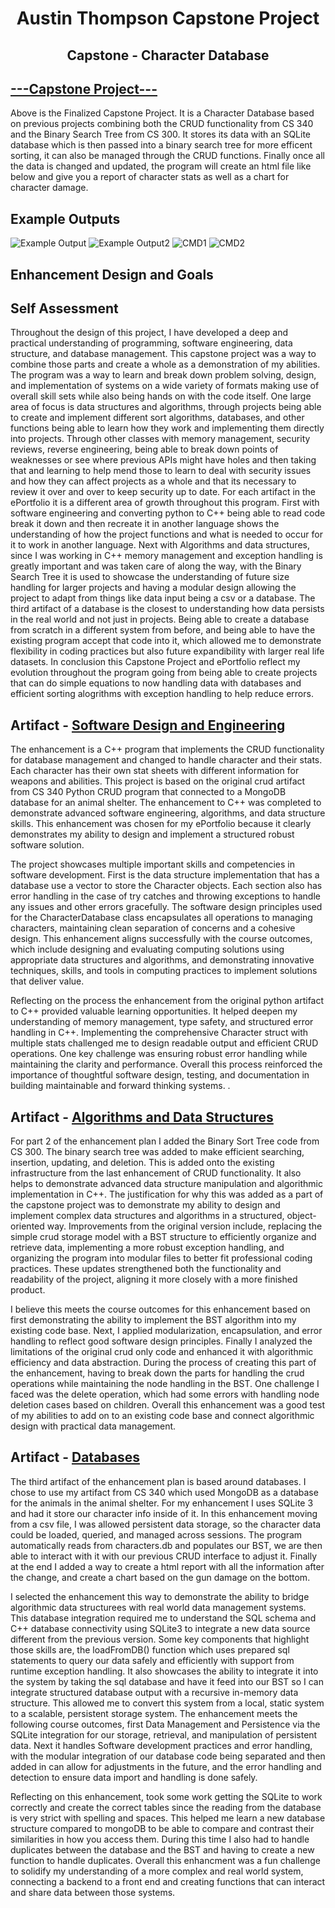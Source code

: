 <h1 align="center">Austin Thompson Capstone Project</h1>

<h2 align="center">Capstone - Character Database</h2>

## [---Capstone Project---](Capstone/CharacterDatabase/CharacterDatabase)
 Above is the Finalized Capstone Project. It is a Character Database based on previous projects combining both the CRUD functionality from CS 340 and the Binary Search Tree from CS 300. It stores its data with an SQLite database which is then passed into a binary search tree for more efficent sorting, it can also be managed through the CRUD functions. Finally once all the data is changed and updated, the program will create an html file like below and give you a report of character stats as well as a chart for character damage.
## Example Outputs

![Example Output](Images/Report1.png)
![Example Output2](Images/Report2.png)
![CMD1](Images/CMD1.png)
 ![CMD2](Images/CMD2.png)
## Enhancement Design and Goals

## Self Assessment
 Throughout the design of this project, I have developed a deep and practical understanding of programming, software engineering, data structure, and database management. This capstone project was a way to combine those parts and create a whole as a demonstration of my abilities. The program was a way to learn and break down problem solving, design, and implementation of systems on a wide variety of formats making use of overall skill sets while also being hands on with the code itself. One large area of focus is data structures and algorithms, through projects being able to create and implement different sort algorithms, databases, and other functions being able to learn how they work and implementing them directly into projects. Through other classes with memory management, security reviews, reverse engineering, being able to break down points of weaknesses or see where previous APIs might have holes and then taking that and learning to help mend those to learn to deal with security issues and how they can affect projects as a whole and that its necessary to review it over and over to keep security up to date.
 For each artifact in the ePortfolio it is a different area of growth throughout this program. First with software engineering and converting python to C++ being able to read code break it down and then recreate it in another language shows the understanding of how the project functions and what is needed to occur for it to work in another language. Next with Algorithms and data structures, since I was working in C++ memory management and exception handling is greatly important and was taken care of along the way, with the Binary Search Tree it is used to showcase the understanding of future size handling for larger projects and having a modular design allowing the project to adapt from things like data input being a csv or a database. The third artifact of a database is the closest to understanding how data persists in the real world and not just in projects. Being able to create a database from scratch in a different system from before, and being able to have the existing program accept that code into it, which allowed me to demonstrate flexibility in coding practices but also future expandibility with larger real life datasets. In conclusion this Capstone Project and ePortfolio reflect my evolution throughout the program going from being able to create projects that can do simple equations to now handling data with databases and efficient sorting alogrithms with exception handling to help reduce errors.
 
## Artifact - [Software Design and Engineering](Artifacts/crud.py)
  The enhancement is a C++ program that implements the CRUD functionality for database management and changed to handle character and their stats. Each character has their own stat sheets with different information for weapons and abilities. This project is based on the original crud artifact from CS 340 Python CRUD program that connected to a MongoDB database for an animal shelter. The enhancement to C++ was completed to demonstrate advanced software engineering, algorithms, and data structure skills. This enhancement was chosen for my ePortfolio because it clearly demonstrates my ability to design and implement a structured robust software solution.  

The project showcases multiple important skills and competencies in software development. First is the data structure implementation that has a database use a vector to store the Character objects. Each section also has error handling in the case of try catches and throwing exceptions to handle any issues and other errors gracefully. The software design principles used for the CharacterDatabase class encapsulates all operations to managing characters, maintaining clean separation of concerns and a cohesive design. This enhancement aligns successfully with the course outcomes, which include designing and evaluating computing solutions using appropriate data structures and algorithms, and demonstrating innovative techniques, skills, and tools in computing practices to implement solutions that deliver value. 

Reflecting on the process the enhancement from the original python artifact to C++ provided valuable learning opportunities. It helped deepen my understanding of memory management, type safety, and structured error handling in C++. Implementing the comprehensive Character struct with multiple stats challenged me to design readable output and efficient CRUD operations. One key challenge was ensuring robust error handling while maintaining the clarity and performance. Overall this process reinforced the importance of thoughtful software design, testing, and documentation in building maintainable and forward thinking systems. .

## Artifact - [Algorithms and Data Structures](Artifacts/CourseBST.cpp)
 For part 2 of the enhancement plan I added the Binary Sort Tree code from CS 300. The binary search tree was added to make efficient searching, insertion, updating, and deletion. This is added onto the existing infrastructure from the last enhancement of CRUD functionality. It also helps to demonstrate advanced data structure manipulation and algorithmic implementation in C++. The justification for why this was added as a part of the capstone project was to demonstrate my ability to design and implement complex data structures and algorithms in a structured, object-oriented way. Improvements from the original version include, replacing the simple crud storage model with a BST structure to efficiently organize and retrieve data, implementing a more robust exception handling, and organizing the program into modular files to better fit professional coding practices. These updates strengthened both the functionality and readability of the project, aligning it more closely with a more finished product. 

I believe this meets the course outcomes for this enhancement based on first demonstrating the ability to implement the BST algorithm into my existing code base. Next, I applied modularization, encapsulation, and error handling to reflect good software design principles. Finally I analyzed the limitations of the original crud only code and enhanced it with algorithmic efficiency and data abstraction. During the process of creating this part of the enhancement, having to break down the parts for handling the crud operations while maintaining the node handling in the BST. One challenge I faced was the delete operation, which had some errors with handling node deletion cases based on children. Overall this enhancement was a good test of my abilities to add on to an existing code base and connect algorithmic design with practical data management. 

## Artifact - [Databases](Artifacts/ProjectTwoDashboard-final.ipynb)
 The third artifact of the enhancement plan is based around databases. I chose to use my artifact from CS 340 which used MongoDB as a database for the animals in the animal shelter. For my enhancement I uses SQLite 3 and had it store our character info inside of it. In this enhancement moving from a csv file, I was allowed persistent data storage, so the character data could be loaded, queried, and managed across sessions. The program automatically reads from characters.db and populates our BST, we are then able to interact with it with our previous CRUD interface to adjust it. Finally at the end I added a way to create a html report with all the information after the change, and create a chart based on the gun damage on the bottom. 

I selected the enhancement this way to demonstrate the ability to bridge algorithmic data structurees with real world data management systems. This database integration required  me to understand the SQL schema and C++ database connectivity using SQLite3 to integrate a new data source different from the previous version. Some key components that highlight those skills are, the loadFromDB() function which uses prepared sql statements to query our data safely and efficiently with support from runtime exception handling. It also showcases the ability to integrate it into the system by taking the sql database and have it feed into our BST so I can integrate structured database output with a recursive in-memory data structure. This allowed me to convert this system from a local, static system to a scalable, persistent storage system. The enhancement meets the following course outcomes, first Data Management and Persistence via the SQLite integration for our storage, retrieval, and manipulation of persistent data. Next it handles Software development practices and error handling, with the modular integration of our database code being separated and then added in can allow for adjustments in the future, and the error handling and detection to ensure data import and handling is done safely. 

Reflecting on this enhancement, took some work getting the SQLite to work correctly and create the correct tables since the reading from the database is very strict with spelling and spaces. This helped me learn a new database structure compared to mongoDB to be able to compare and contrast their similarities in how you access them. During this time I also had to handle duplicates between the database and the BST and having to create a new function to handle duplicates. Overall this enhancment was a fun challenge to solidify my understanding of a more complex and real world system, connecting a backend to a front end and creating functions that can interact and share data between those systems.
